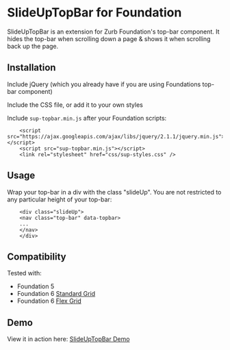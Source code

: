 # SlideUpTopBar for Foundation
SlideUpTopBar is an extension for Zurb Foundation's top-bar component. It hides the top-bar when scrolling down a page & shows it when scrolling back up the page.

## Installation
Include jQuery (which you already have if you are using Foundations top-bar component)

Include the CSS file, or add it to your own styles

Include `sup-topbar.min.js` after your Foundation scripts:

```
    <script src="https://ajax.googleapis.com/ajax/libs/jquery/2.1.1/jquery.min.js"></script>
    <script src="sup-topbar.min.js"></script>
    <link rel="stylesheet" href="css/sup-styles.css" />

```

## Usage
Wrap your top-bar in a div with the class "slideUp". You are not restricted to any particular height of your top-bar:

```
    <div class="slideUp">
    <nav class="top-bar" data-topbar>
    ...
    </nav>
    </div>
```

## Compatibility
Tested with:
- Foundation 5
- Foundation 6 [Standard Grid](http://foundation.zurb.com/sites/docs/grid.html)
- Foundation 6 [Flex Grid](http://foundation.zurb.com/sites/docs/flex-grid.html)

## Demo
View it in action here:
[SlideUpTopBar Demo](https://pixelspring.github.io/SlideUpTopBar-for-Foundation/)
